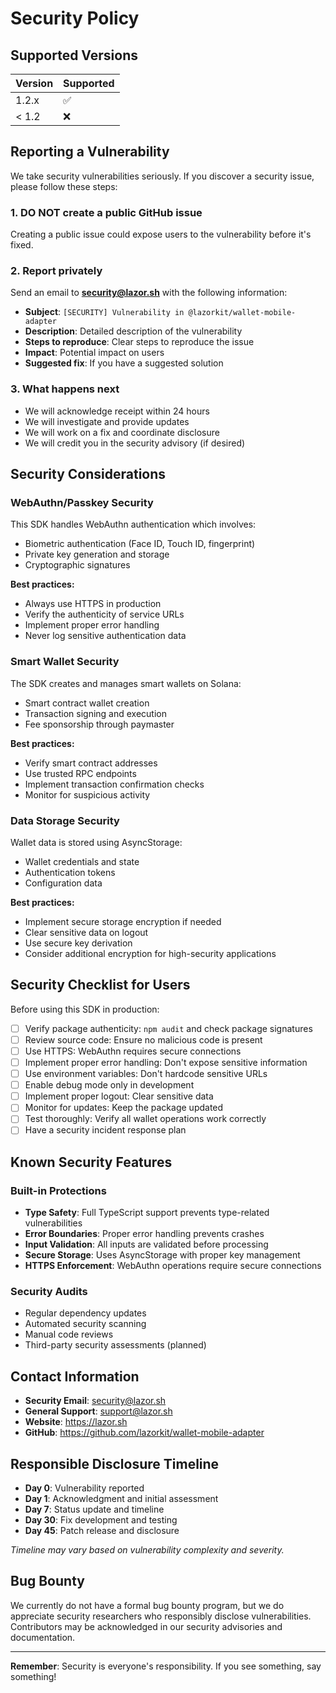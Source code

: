 # Security Policy

## Supported Versions

| Version | Supported          |
| ------- | ------------------ |
| 1.2.x   | :white_check_mark: |
| < 1.2   | :x:                |

## Reporting a Vulnerability

We take security vulnerabilities seriously. If you discover a security issue, please follow these steps:

### 1. **DO NOT** create a public GitHub issue
Creating a public issue could expose users to the vulnerability before it's fixed.

### 2. Report privately
Send an email to **security@lazor.sh** with the following information:

- **Subject**: `[SECURITY] Vulnerability in @lazorkit/wallet-mobile-adapter`
- **Description**: Detailed description of the vulnerability
- **Steps to reproduce**: Clear steps to reproduce the issue
- **Impact**: Potential impact on users
- **Suggested fix**: If you have a suggested solution

### 3. What happens next
- We will acknowledge receipt within 24 hours
- We will investigate and provide updates
- We will work on a fix and coordinate disclosure
- We will credit you in the security advisory (if desired)

## Security Considerations

### WebAuthn/Passkey Security
This SDK handles WebAuthn authentication which involves:
- Biometric authentication (Face ID, Touch ID, fingerprint)
- Private key generation and storage
- Cryptographic signatures

**Best practices:**
- Always use HTTPS in production
- Verify the authenticity of service URLs
- Implement proper error handling
- Never log sensitive authentication data

### Smart Wallet Security
The SDK creates and manages smart wallets on Solana:
- Smart contract wallet creation
- Transaction signing and execution
- Fee sponsorship through paymaster

**Best practices:**
- Verify smart contract addresses
- Use trusted RPC endpoints
- Implement transaction confirmation checks
- Monitor for suspicious activity

### Data Storage Security
Wallet data is stored using AsyncStorage:
- Wallet credentials and state
- Authentication tokens
- Configuration data

**Best practices:**
- Implement secure storage encryption if needed
- Clear sensitive data on logout
- Use secure key derivation
- Consider additional encryption for high-security applications

## Security Checklist for Users

Before using this SDK in production:

- [ ] Verify package authenticity: `npm audit` and check package signatures
- [ ] Review source code: Ensure no malicious code is present
- [ ] Use HTTPS: WebAuthn requires secure connections
- [ ] Implement proper error handling: Don't expose sensitive information
- [ ] Use environment variables: Don't hardcode sensitive URLs
- [ ] Enable debug mode only in development
- [ ] Implement proper logout: Clear sensitive data
- [ ] Monitor for updates: Keep the package updated
- [ ] Test thoroughly: Verify all wallet operations work correctly
- [ ] Have a security incident response plan

## Known Security Features

### Built-in Protections
- **Type Safety**: Full TypeScript support prevents type-related vulnerabilities
- **Error Boundaries**: Proper error handling prevents crashes
- **Input Validation**: All inputs are validated before processing
- **Secure Storage**: Uses AsyncStorage with proper key management
- **HTTPS Enforcement**: WebAuthn operations require secure connections

### Security Audits
- Regular dependency updates
- Automated security scanning
- Manual code reviews
- Third-party security assessments (planned)

## Contact Information

- **Security Email**: security@lazor.sh
- **General Support**: support@lazor.sh
- **Website**: https://lazor.sh
- **GitHub**: https://github.com/lazorkit/wallet-mobile-adapter

## Responsible Disclosure Timeline

- **Day 0**: Vulnerability reported
- **Day 1**: Acknowledgment and initial assessment
- **Day 7**: Status update and timeline
- **Day 30**: Fix development and testing
- **Day 45**: Patch release and disclosure

*Timeline may vary based on vulnerability complexity and severity.*

## Bug Bounty

We currently do not have a formal bug bounty program, but we do appreciate security researchers who responsibly disclose vulnerabilities. Contributors may be acknowledged in our security advisories and documentation.

---

**Remember**: Security is everyone's responsibility. If you see something, say something! 